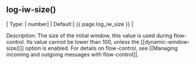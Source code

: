 ## log-iw-size()

|  Type: | number|
|  Default:| {{ page.log_iw_size }} |

*Description:* The size of the initial window, this value is used during
flow-control. Its value cannot be lower than 100, unless the
[[dynamic-window-size()]] option is enabled. For details on flow-control,
see [[Managing incoming and outgoing messages with flow-control]].
